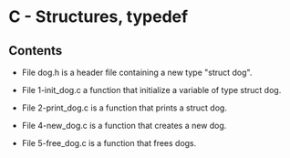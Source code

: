 # C - Structures, typedef

## Contents

* File dog.h is a header file containing a new type "struct dog".

* File 1-init_dog.c a function that initialize a variable of type struct dog.

* File 2-print_dog.c is a function that prints a struct dog.

* File 4-new_dog.c is a function that creates a new dog.

* File 5-free_dog.c is a function that frees dogs.
